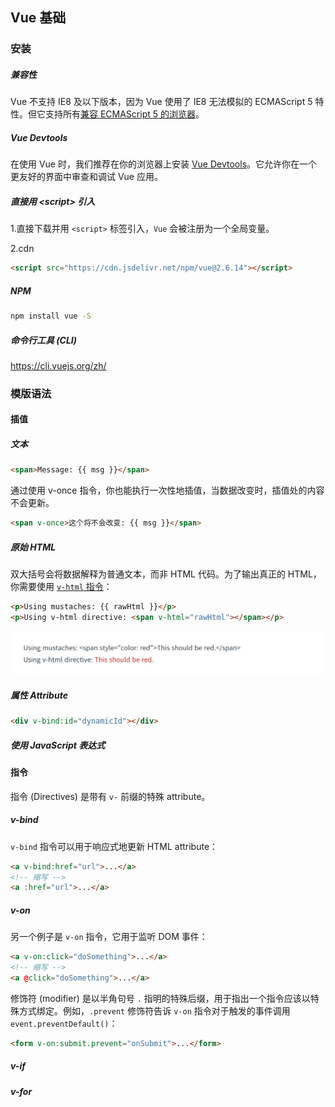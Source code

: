 ## Vue 基础

### 安装

##### 兼容性

Vue 不支持 IE8 及以下版本，因为 Vue 使用了 IE8 无法模拟的 ECMAScript 5 特性。但它支持所有[兼容 ECMAScript 5 的浏览器](https://caniuse.com/#feat=es5)。

##### Vue Devtools

在使用 Vue 时，我们推荐在你的浏览器上安装 [Vue Devtools](https://github.com/vuejs/vue-devtools#vue-devtools)。它允许你在一个更友好的界面中审查和调试 Vue 应用。

##### 直接用 \<script> 引入

1.直接下载并用 `<script>` 标签引入，`Vue` 会被注册为一个全局变量。

2.cdn

```html
<script src="https://cdn.jsdelivr.net/npm/vue@2.6.14"></script>
```

##### NPM

```bash
npm install vue -S
```

##### 命令行工具 (CLI)

https://cli.vuejs.org/zh/

### 模版语法

#### 插值

##### 文本

```html
<span>Message: {{ msg }}</span>
```

通过使用 v-once 指令，你也能执行一次性地插值，当数据改变时，插值处的内容不会更新。

```html
<span v-once>这个将不会改变: {{ msg }}</span>
```

##### 原始 HTML

双大括号会将数据解释为普通文本，而非 HTML 代码。为了输出真正的 HTML，你需要使用 [`v-html` 指令](https://cn.vuejs.org/v2/api/#v-html)：

```html
<p>Using mustaches: {{ rawHtml }}</p>
<p>Using v-html directive: <span v-html="rawHtml"></span></p>
```

![v-html](images/v-html.jpg)

##### 属性 Attribute

```html
<div v-bind:id="dynamicId"></div>
```

##### 使用 JavaScript 表达式

#### 指令

指令 (Directives) 是带有 `v-` 前缀的特殊 attribute。

##### v-bind

`v-bind` 指令可以用于响应式地更新 HTML attribute：

```html
<a v-bind:href="url">...</a>
<!-- 缩写 -->
<a :href="url">...</a>
```

##### v-on

另一个例子是 `v-on` 指令，它用于监听 DOM 事件：

```html
<a v-on:click="doSomething">...</a>
<!-- 缩写 -->
<a @click="doSomething">...</a>
```

修饰符 (modifier) 是以半角句号 `.` 指明的特殊后缀，用于指出一个指令应该以特殊方式绑定。例如，`.prevent` 修饰符告诉 `v-on` 指令对于触发的事件调用 `event.preventDefault()`：

```html
<form v-on:submit.prevent="onSubmit">...</form>
```

##### v-if

##### v-for

